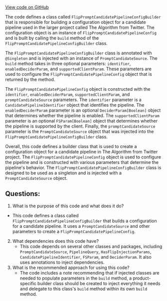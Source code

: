 [View code on GitHub](https://github.com/misbahsy/the-algorithm/product-mixer/component-library/src/main/scala/com/twitter/product_mixer/component_library/pipeline/candidate/flexible_injection_pipeline/FlipPromptCandidatePipelineConfigBuilder.scala)

The code defines a class called `FlipPromptCandidatePipelineConfigBuilder` that is responsible for building a configuration object for a candidate pipeline used in the larger project called The Algorithm from Twitter. The configuration object is an instance of `FlipPromptCandidatePipelineConfig` and is built by calling the `build` method of the `FlipPromptCandidatePipelineConfigBuilder` class.

The `FlipPromptCandidatePipelineConfigBuilder` class is annotated with `@Singleton` and is injected with an instance of `PromptCandidateSource`. The `build` method takes in three optional parameters: `identifier`, `enabledDeciderParam`, and `supportedClientParam`. These parameters are used to configure the `FlipPromptCandidatePipelineConfig` object that is returned by the method.

The `FlipPromptCandidatePipelineConfig` object is constructed with the `identifier`, `enabledDeciderParam`, `supportedClientParam`, and `promptCandidateSource` parameters. The `identifier` parameter is a `CandidatePipelineIdentifier` object that identifies the pipeline. The `enabledDeciderParam` parameter is an optional `DeciderParam[Boolean]` object that determines whether the pipeline is enabled. The `supportedClientParam` parameter is an optional `FSParam[Boolean]` object that determines whether the pipeline is supported by the client. Finally, the `promptCandidateSource` parameter is the `PromptCandidateSource` object that was injected into the `FlipPromptCandidatePipelineConfigBuilder` class.

Overall, this code defines a builder class that is used to create a configuration object for a candidate pipeline in The Algorithm from Twitter project. The `FlipPromptCandidatePipelineConfig` object is used to configure the pipeline and is constructed with various parameters that determine the pipeline's behavior. The `FlipPromptCandidatePipelineConfigBuilder` class is designed to be used as a singleton and is injected with a `PromptCandidateSource` object.
## Questions: 
 1. What is the purpose of this code and what does it do?
   - This code defines a class called `FlipPromptCandidatePipelineConfigBuilder` that builds a configuration for a candidate pipeline. It uses a `PromptCandidateSource` and other parameters to create a `FlipPromptCandidatePipelineConfig`.
2. What dependencies does this code have?
   - This code depends on several other classes and packages, including `PromptCandidateSource`, `PipelineQuery`, `HasFlipInjectionParams`, `CandidatePipelineIdentifier`, `FSParam`, and `DeciderParam`. It also uses annotations to inject dependencies.
3. What is the recommended approach for using this code?
   - The code includes a note recommending that if injected classes are needed to populate parameters in the `build` method, a product-specific builder class should be created to inject everything it needs and delegate to this class's `build` method within its own `build` method.